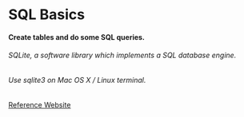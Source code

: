 # SQL Basics
#### Create tables and do some SQL queries.
###### SQLite, a software library which implements a SQL database engine. 
###### Use sqlite3 on Mac OS X / Linux terminal.

[Reference Website](https://gitlab.cs.washington.edu/maas/cse414-2018au/blob/master/hw/hw1/hw1.md)
